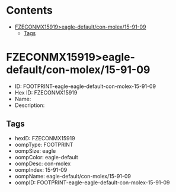 



Contents
========

* [FZECONMX15919>eagle-default/con-molex/15-91-09](#fzeconmx15919eagle-defaultcon-molex15-91-09)
	* [Tags](#tags)

# FZECONMX15919>eagle-default/con-molex/15-91-09

- ID: FOOTPRINT-eagle-eagle-default-con-molex-15-91-09
- Hex ID: FZECONMX15919
- Name: 
- Description: 

## Tags

- hexID: FZECONMX15919
- oompType: FOOTPRINT
- oompSize: eagle
- oompColor: eagle-default
- oompDesc: con-molex
- oompIndex: 15-91-09
- oompName: eagle-default/con-molex/15-91-09
- oompID: FOOTPRINT-eagle-eagle-default-con-molex-15-91-09
